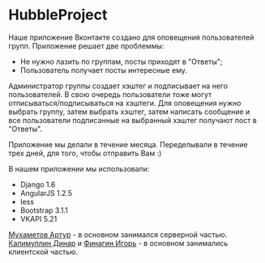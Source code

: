 HubbleProject
=============
Наше приложение Вконтакте создано для оповещения пользователей групп. Приложение решает две проблеммы:
- Не нужно лазить по группам, посты приходят в "Ответы";
- Пользователь получает посты интересные ему.

Администратор группы создает хэштег и подписывает на него пользователей. В свою очередь пользователи тоже могут отписываться/подписываться на хэштеги. Для оповещения нужно выбрать группу, затем выбрать хэштег, затем написать сообщение и все пользователи подписанные на выбранный хэштег получают пост в "Ответы".

Приложение мы делали в течение месяца. Переделывали в течение трех дней, для того, чтобы отправить Вам :)

В нашем приложении мы использовали:
- Django 1.6
- AngularJS 1.2.5
- less
- Bootstrap 3.1.1
- VKAPI 5.21

[Мухаметов Артур](http://vk.com/id86886746) - в основном занимался серверной частью.
[Калимуллин Динар](http://vk.com/id25627931) и [Финагин Игорь](http://vk.com/id9055379) - в основном занимались клиентской частью.
